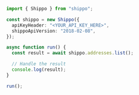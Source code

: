 <!-- Start SDK Example Usage [usage] -->
```typescript
import { Shippo } from "shippo";

const shippo = new Shippo({
  apiKeyHeader: "<YOUR_API_KEY_HERE>",
  shippoApiVersion: "2018-02-08",
});

async function run() {
  const result = await shippo.addresses.list();

  // Handle the result
  console.log(result);
}

run();

```
<!-- End SDK Example Usage [usage] -->